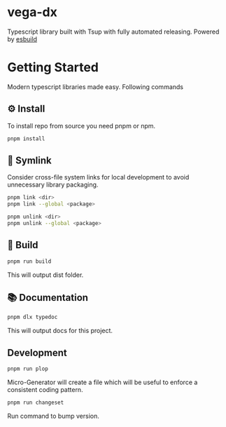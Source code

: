 # vega-dx

Typescript library built with Tsup with fully automated releasing. Powered by [esbuild](https://github.com/evanw/esbuild)

# Getting Started

Modern typescript libraries made easy. Following commands

## ⚙️ Install

To install repo from source you need pnpm or npm.

```bash
pnpm install
```

## 🔗 Symlink

Consider cross-file system links for local development to avoid unnecessary library packaging.

```bash
pnpm link <dir>
pnpm link --global <package>

pnpm unlink <dir>
pnpm unlink --global <package>
```

## 📖 Build

```bash
pnpm run build
```

This will output dist folder.

## 📚 Documentation

```bash
pnpm dlx typedoc
```

This will output docs for this project.

## Development

```bash
pnpm run plop
```

Micro-Generator will create a file which will be useful to enforce a consistent coding pattern.

```bash
pnpm run changeset
```

Run command to bump version.
